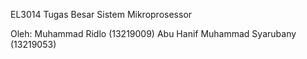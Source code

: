 EL3014 Tugas Besar Sistem Mikroprosessor

Oleh:
Muhammad Ridlo (13219009)
Abu Hanif Muhammad Syarubany (13219053)
